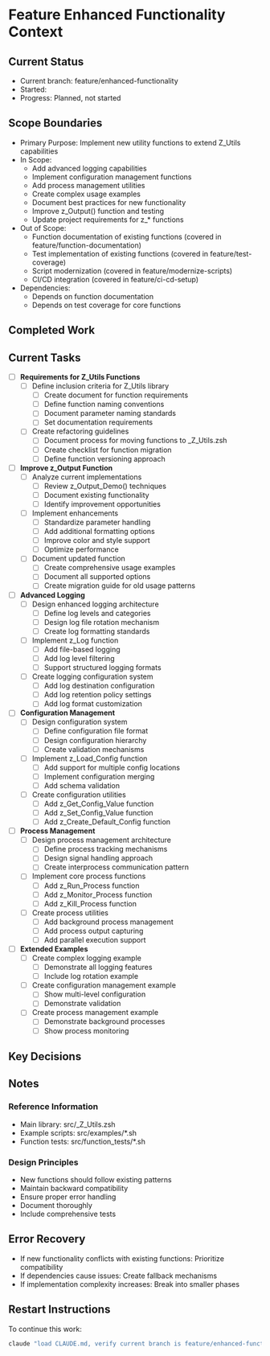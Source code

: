 # Feature Enhanced Functionality Context

## Current Status
- Current branch: feature/enhanced-functionality
- Started: <!-- Will be filled when branch is created -->
- Progress: Planned, not started

## Scope Boundaries
- Primary Purpose: Implement new utility functions to extend Z_Utils capabilities
- In Scope: 
  - Add advanced logging capabilities
  - Implement configuration management functions
  - Add process management utilities
  - Create complex usage examples
  - Document best practices for new functionality
  - Improve z_Output() function and testing
  - Update project requirements for z_* functions
- Out of Scope:
  - Function documentation of existing functions (covered in feature/function-documentation)
  - Test implementation of existing functions (covered in feature/test-coverage)
  - Script modernization (covered in feature/modernize-scripts)
  - CI/CD integration (covered in feature/ci-cd-setup)
- Dependencies:
  - Depends on function documentation
  - Depends on test coverage for core functions

## Completed Work
<!-- No entries yet -->

## Current Tasks
- [ ] **Requirements for Z_Utils Functions**
  - [ ] Define inclusion criteria for Z_Utils library
    - [ ] Create document for function requirements
    - [ ] Define function naming conventions
    - [ ] Document parameter naming standards
    - [ ] Set documentation requirements
  - [ ] Create refactoring guidelines
    - [ ] Document process for moving functions to _Z_Utils.zsh
    - [ ] Create checklist for function migration
    - [ ] Define function versioning approach

- [ ] **Improve z_Output Function**
  - [ ] Analyze current implementations
    - [ ] Review z_Output_Demo() techniques
    - [ ] Document existing functionality
    - [ ] Identify improvement opportunities
  - [ ] Implement enhancements
    - [ ] Standardize parameter handling
    - [ ] Add additional formatting options
    - [ ] Improve color and style support
    - [ ] Optimize performance
  - [ ] Document updated function
    - [ ] Create comprehensive usage examples
    - [ ] Document all supported options
    - [ ] Create migration guide for old usage patterns

- [ ] **Advanced Logging**
  - [ ] Design enhanced logging architecture
    - [ ] Define log levels and categories
    - [ ] Design log file rotation mechanism
    - [ ] Create log formatting standards
  - [ ] Implement z_Log function
    - [ ] Add file-based logging
    - [ ] Add log level filtering
    - [ ] Support structured logging formats
  - [ ] Create logging configuration system
    - [ ] Add log destination configuration
    - [ ] Add log retention policy settings
    - [ ] Add log format customization

- [ ] **Configuration Management**
  - [ ] Design configuration system
    - [ ] Define configuration file format
    - [ ] Design configuration hierarchy
    - [ ] Create validation mechanisms
  - [ ] Implement z_Load_Config function
    - [ ] Add support for multiple config locations
    - [ ] Implement configuration merging
    - [ ] Add schema validation
  - [ ] Create configuration utilities
    - [ ] Add z_Get_Config_Value function
    - [ ] Add z_Set_Config_Value function
    - [ ] Add z_Create_Default_Config function

- [ ] **Process Management**
  - [ ] Design process management architecture
    - [ ] Define process tracking mechanisms
    - [ ] Design signal handling approach
    - [ ] Create interprocess communication pattern
  - [ ] Implement core process functions
    - [ ] Add z_Run_Process function
    - [ ] Add z_Monitor_Process function
    - [ ] Add z_Kill_Process function
  - [ ] Create process utilities
    - [ ] Add background process management
    - [ ] Add process output capturing
    - [ ] Add parallel execution support

- [ ] **Extended Examples**
  - [ ] Create complex logging example
    - [ ] Demonstrate all logging features
    - [ ] Include log rotation example
  - [ ] Create configuration management example
    - [ ] Show multi-level configuration
    - [ ] Demonstrate validation
  - [ ] Create process management example
    - [ ] Demonstrate background processes
    - [ ] Show process monitoring

## Key Decisions
<!-- No entries yet -->

## Notes
### Reference Information
- Main library: src/_Z_Utils.zsh
- Example scripts: src/examples/*.sh
- Function tests: src/function_tests/*.sh

### Design Principles
- New functions should follow existing patterns
- Maintain backward compatibility
- Ensure proper error handling
- Document thoroughly
- Include comprehensive tests

## Error Recovery
- If new functionality conflicts with existing functions: Prioritize compatibility
- If dependencies cause issues: Create fallback mechanisms
- If implementation complexity increases: Break into smaller phases

## Restart Instructions
To continue this work:
```bash
claude "load CLAUDE.md, verify current branch is feature/enhanced-functionality, load appropriate context, and continue implementing Z_Utils enhanced features"
```